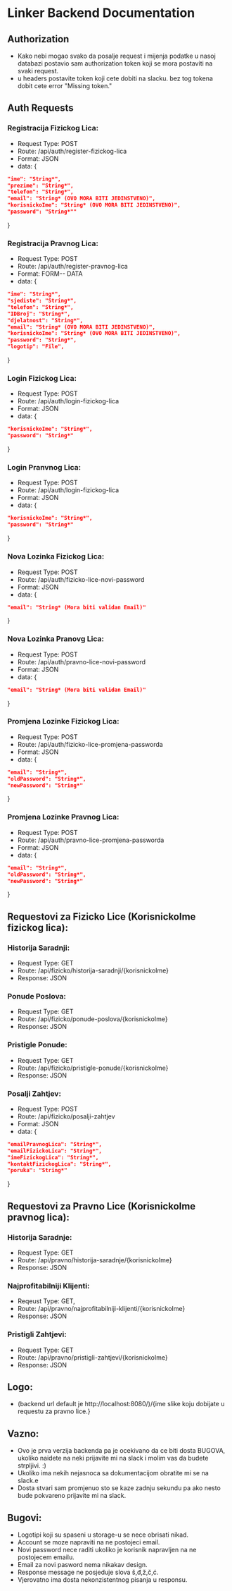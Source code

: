 # Linker Backend Documentation

## Authorization
- Kako nebi mogao svako da posalje request i mijenja podatke u nasoj databazi postavio sam authorization token koji se mora postaviti na svaki request.
- u headers postavite token koji cete dobiti na slacku. bez tog tokena dobit cete error "Missing token."

## Auth Requests
### Registracija Fizickog Lica:
- Request Type: POST
- Route: /api/auth/register-fizickog-lica
- Format: JSON
- data: {
```json
"ime": "String*",
"prezime": "String*",
"telefon": "String*",
"email": "String* (OVO MORA BITI JEDINSTVENO)",
"korisnickoIme": "String* (OVO MORA BITI JEDINSTVENO)",
"password": "String*""
```
}

### Registracija Pravnog Lica:
- Request Type: POST
- Route: /api/auth/register-pravnog-lica
- Format: FORM-- DATA
- data: {
```json
"ime": "String*",
"sjediste": "String*",
"telefon": "String*",
"IDBroj": "String*",
"djelatnost": "String*",
"email": "String* (OVO MORA BITI JEDINSTVENO)",
"korisnickoIme": "String* (OVO MORA BITI JEDINSTVENO)",
"password": "String*",
"logotip": "File",
```
}

### Login Fizickog Lica:
- Request Type: POST
- Route: /api/auth/login-fizickog-lica
- Format: JSON
- data: {
```json
"korisnickoIme": "String*",
"password": "String*"
```
}

### Login Pranvnog Lica:
- Request Type: POST
- Route: /api/auth/login-fizickog-lica
- Format: JSON
- data: {
```json
"korisnickoIme": "String*",
"password": "String*"
```
}


### Nova Lozinka Fizickog Lica:
- Request Type: POST
- Route: /api/auth/fizicko-lice-novi-password
- Format: JSON
- data: {
```json
"email": "String* (Mora biti validan Email)"
```
}

### Nova Lozinka Pranovg Lica:
- Request Type: POST
- Route: /api/auth/pravno-lice-novi-password
- Format: JSON
- data: {
```json
"email": "String* (Mora biti validan Email)"
```
}

### Promjena Lozinke Fizickog Lica:
- Request Type: POST
- Route: /api/auth/fizicko-lice-promjena-passworda
- Format: JSON
- data: {
```json
"email": "String*",
"oldPassword": "String*",
"newPassword": "String*"
```
}

### Promjena Lozinke Pravnog Lica:
- Request Type: POST
- Route: /api/auth/pravno-lice-promjena-passworda
- Format: JSON
- data: {
```json
"email": "String*",
"oldPassword": "String*",
"newPassword": "String*"
```
}

## Requestovi za Fizicko Lice (KorisnickoIme fizickog lica):
### Historija Saradnji:
- Request Type: GET
- Route: /api/fizicko/historija-saradnji/{korisnickoIme}
- Response: JSON

### Ponude Poslova:
- Request Type: GET
- Route: /api/fizicko/ponude-poslova/{korisnickoIme}
- Response: JSON

### Pristigle Ponude:
- Request Type: GET
- Route: /api/fizicko/pristigle-ponude/{korisnickoIme}
- Response: JSON

### Posalji Zahtjev:
- Request Type: POST
- Route: /api/fizicko/posalji-zahtjev
- Format: JSON
- data: {
```json
"emailPravnogLica": "String*",
"emailFizickoLica": "String*",
"imeFizickogLica": "String*",
"kontaktFizickogLica": "String*",
"poruka": "String*"
```
}

## Requestovi za Pravno Lice (KorisnickoIme pravnog lica):
### Historija Saradnje:
- Request Type: GET
- Route: /api/pravno/historija-saradnje/{korisnickoIme}
- Response: JSON

### Najprofitabilniji Klijenti:
- Reqeust Type: GET,
- Route: /api/pravno/najprofitabilniji-klijenti/{korisnickoIme}
- Response: JSON

### Pristigli Zahtjevi:
- Request Type: GET
- Route: /api/pravno/pristigli-zahtjevi/{korisnickoIme}
- Response: JSON

## Logo:
- (backend url default je http://localhost:8080/)/{ime slike koju dobijate u requestu za pravno lice.}

## Vazno: 
- Ovo je prva verzija backenda pa je ocekivano da ce biti dosta BUGOVA, ukoliko naidete na neki prijavite mi na slack i molim vas da budete strpljivi. :) 
- Ukoliko ima nekih nejasnoca sa dokumentacijom obratite mi se na slack.e 
- Dosta stvari sam promjenuo sto se kaze zadnju sekundu pa ako nesto bude pokvareno prijavite mi na slack.

## Bugovi: 
- Logotipi koji su spaseni u storage-u se nece obrisati nikad. 
- Account se moze napraviti na ne postojeci email. 
- Novi password nece raditi ukoliko je korisnik napravljen na ne postojecem emailu. 
- Email za novi pasword nema nikakav design. 
- Response message ne posjeduje slova š,đ,ž,č,ć. 
- Vjerovatno ima dosta nekonzistentnog pisanja u responsu.

